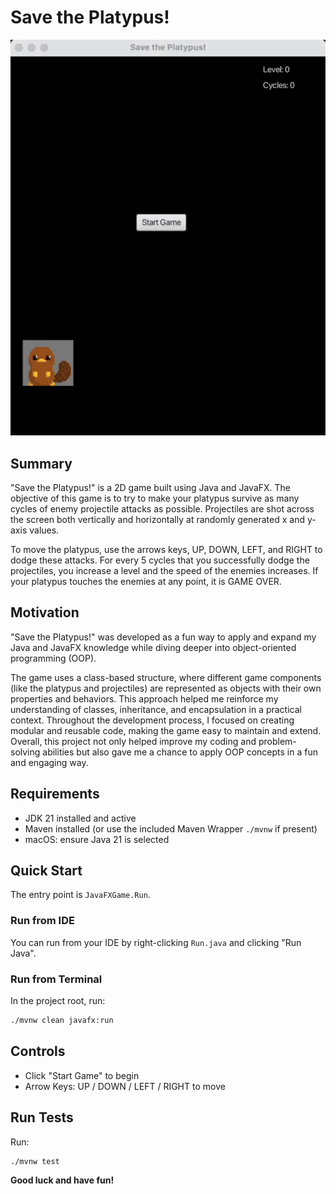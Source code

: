 # Save the Platypus!

![SaveThePlatypusGif](assets/SaveThePlatypus.gif)

## Summary

"Save the Platypus!" is a 2D game built using Java and JavaFX. The objective of this game is to try to make your platypus survive as many cycles of enemy projectile attacks as possible.
Projectiles are shot across the screen both vertically and horizontally at randomly generated x and y-axis values.

To move the platypus, use the arrows keys, UP, DOWN, LEFT, and RIGHT to dodge these attacks. For every 5 cycles
that you
successfully dodge the projectiles, you increase a level and the speed of the enemies increases. If your platypus touches the enemies at any point, it is GAME OVER.

## Motivation

"Save the Platypus!" was developed as a fun way to apply and expand my Java and JavaFX knowledge while diving deeper
into object-oriented programming (OOP).

The game uses a class-based structure, where different game components (like the platypus and projectiles) are
represented as objects with their own properties and behaviors. This approach helped me reinforce my understanding of classes, inheritance, and encapsulation in a practical context. Throughout the development process, I focused on creating modular and reusable code, making the game easy to maintain and extend. Overall, this project not only helped improve my coding and problem-solving abilities but also gave me a chance to apply OOP concepts in a fun and engaging way.

## Requirements

- JDK 21 installed and active
- Maven installed (or use the included Maven Wrapper `./mvnw` if present)
- macOS: ensure Java 21 is selected

## Quick Start

The entry point is `JavaFXGame.Run`.

### Run from IDE

You can run from your IDE by right-clicking `Run.java` and clicking "Run Java".

### Run from Terminal

In the project root, run:

```bash
./mvnw clean javafx:run
```

## Controls

- Click "Start Game" to begin
- Arrow Keys: UP / DOWN / LEFT / RIGHT to move

## Run Tests

Run:

```bash
./mvnw test
```

<b> Good luck and have fun! </b>
